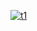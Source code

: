 [![t1](https://img.youtube.com/vi/j1qd2shDVro/maxresdefault.jpg)](https://www.youtube.com/watch?v=j1qd2shDVro)
